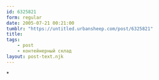 ```yaml
---
id: 6325821
form: regular
date: 2005-07-21 00:21:00
tumblr: "https://untitled.urbansheep.com/post/6325821"
title:
tags:
    - post
    - контейнерный склад
layout: post-text.njk
---
```


<p>*</p>

